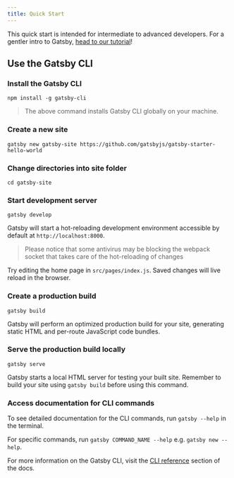 ```yaml
---
title: Quick Start
---
```


This quick start is intended for intermediate to advanced developers. For a gentler intro to Gatsby, [head to our tutorial](/tutorial/)!

## Use the Gatsby CLI

<EggheadEmbed
  lessonLink="https://egghead.io/lessons/gatsby-quick-start-with-gatsby-from-the-command-line-5bf2403a"
  lessonTitle="Quick Start with Gatsby: Create, Develop, and Build Gatsby Sites From the Command Line"
/>

### Install the Gatsby CLI

```shell
npm install -g gatsby-cli
```

> The above command installs Gatsby CLI globally on your machine.

### Create a new site

```shell
gatsby new gatsby-site https://github.com/gatsbyjs/gatsby-starter-hello-world
```

### Change directories into site folder

```shell
cd gatsby-site
```

### Start development server

```shell
gatsby develop
```

Gatsby will start a hot-reloading development environment accessible by default at `http://localhost:8000`.
> Please notice that some antivirus may be blocking the webpack socket that takes care of the hot-reloading of changes

Try editing the home page in `src/pages/index.js`. Saved changes will live reload in the browser.

### Create a production build

```shell
gatsby build
```

Gatsby will perform an optimized production build for your site, generating static HTML and per-route JavaScript code bundles.

### Serve the production build locally

```shell
gatsby serve
```

Gatsby starts a local HTML server for testing your built site. Remember to build your site using `gatsby build` before using this command.

### Access documentation for CLI commands

To see detailed documentation for the CLI commands, run `gatsby --help` in the terminal.

For specific commands, run `gatsby COMMAND_NAME --help` e.g. `gatsby new --help`.

For more information on the Gatsby CLI, visit the [CLI reference](/docs/gatsby-cli/) section of the docs.
